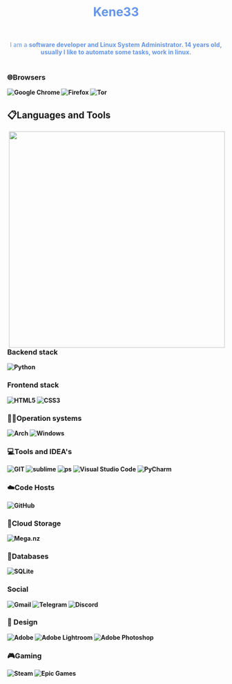 <h1 align="center" style="color:#6495ED">Kene33 </h1 style="color:#6495ED"> <br />
<p align="center" style="color:#6495ED">
I am a <b>software<b> developer and <b>Linux<b> System Administrator.
14 years old, usually I like to automate some tasks, work in linux. <br />
<br />
</p style="color:#6495ED">

  
### 🌐Browsers
![Google Chrome](https://img.shields.io/badge/Google%20Chrome-4285F4?style=for-the-badge&logo=GoogleChrome&logoColor=white) ![Firefox](https://img.shields.io/badge/Firefox-FF7139?style=for-the-badge&logo=Firefox-Browser&logoColor=white) ![Tor](https://img.shields.io/badge/Tor-7D4698?style=for-the-badge&logo=Tor-Browser&logoColor=white)  
  

## 📋Languages and Tools

<img align="right" src="https://external-content.duckduckgo.com/iu/?u=https%3A%2F%2Fart.pixilart.com%2F58d01e0a6303df2.png&f=1&nofb=1" width="500">

### Backend stack 
![Python](https://img.shields.io/badge/python-3670A0?style=for-the-badge&logo=python&logoColor=ffdd54)
### Frontend stack
![HTML5](https://img.shields.io/badge/html5-%23E34F26.svg?style=for-the-badge&logo=html5&logoColor=white)
![CSS3](https://img.shields.io/badge/css3-%231572B6.svg?style=for-the-badge&logo=css3&logoColor=white)

### 🧑‍💻Operation systems
![Arch](https://img.shields.io/badge/Arch%20Linux-1793D1?logo=arch-linux&logoColor=fff&style=for-the-badge) ![Windows](https://img.shields.io/badge/Windows-0078D6?style=for-the-badge&logo=windows&logoColor=white)

### 💻Tools and IDEA's
![GIT](https://img.shields.io/badge/-GIT-F05032?style=for-the-badge&logo=git&logoColor=ffffff)
![sublime](https://img.shields.io/badge/-Sublime-F05032?style=for-the-badge&logo=sublime-text&logoColor=ffffff)
![ps](https://img.shields.io/badge/-PhotoShop-F05032?style=for-the-badge&logo=Adobe-photoshop&logoColor=ffffff)
![Visual Studio Code](https://img.shields.io/badge/Visual%20Studio%20Code-0078d7.svg?style=for-the-badge&logo=visual-studio-code&logoColor=white)
![PyCharm](https://img.shields.io/badge/pycharm-143?style=for-the-badge&logo=pycharm&logoColor=black&color=black&labelColor=green)
 
 ### ☁️Code Hosts
![GitHub](https://img.shields.io/badge/github-%23121011.svg?style=for-the-badge&logo=github&logoColor=white)
  
  
 ### 📂Cloud Storage
 ![Mega.nz](https://img.shields.io/badge/Mega-%23D90007.svg?style=for-the-badge&logo=Mega&logoColor=white)
  
### 💾Databases
![SQLite](https://img.shields.io/badge/sqlite-%2307405e.svg?style=for-the-badge&logo=sqlite&logoColor=white)
  
  ### Social
 ![Gmail](https://img.shields.io/badge/Gmail-D14836?style=for-the-badge&logo=gmail&logoColor=white)
 ![Telegram](https://img.shields.io/badge/Telegram-2CA5E0?style=for-the-badge&logo=telegram&logoColor=white)
 ![Discord](https://img.shields.io/badge/%3CServer%3E-%237289DA.svg?style=for-the-badge&logo=discord&logoColor=white)
  
 ### 🎨 Design
 ![Adobe](https://img.shields.io/badge/adobe-%23FF0000.svg?style=for-the-badge&logo=adobe&logoColor=white)
 ![Adobe Lightroom](https://img.shields.io/badge/Adobe%20Lightroom-31A8FF.svg?style=for-the-badge&logo=Adobe%20Lightroom&logoColor=white)
 ![Adobe Photoshop](https://img.shields.io/badge/adobe%20photoshop-%2331A8FF.svg?style=for-the-badge&logo=adobe%20photoshop&logoColor=white)

  
 ### 🎮Gaming
 ![Steam](https://img.shields.io/badge/steam-%23000000.svg?style=for-the-badge&logo=steam&logoColor=white)
 ![Epic Games](https://img.shields.io/badge/epicgames-%23313131.svg?style=for-the-badge&logo=epicgames&logoColor=white)
